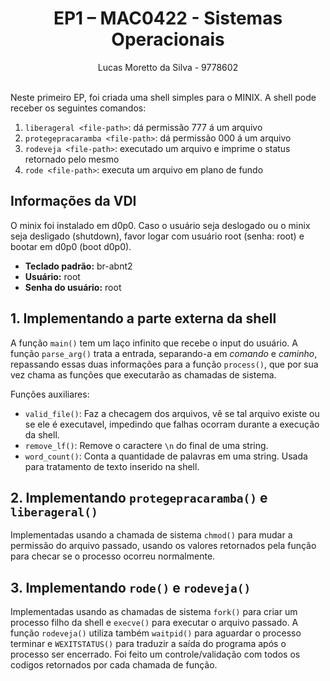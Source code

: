 # <center> EP1 – MAC0422 - Sistemas Operacionais
<center> Lucas Moretto da Silva - 9778602</center>
<br>

Neste primeiro EP, foi criada uma shell simples para o MINIX. A shell pode receber os seguintes comandos:

1. `liberageral <file-path>`: dá permissão 777 á um arquivo
2. `protegepracaramba <file-path>`: dá permissão 000 á um arquivo
3. `rodeveja <file-path>`: executado um arquivo e imprime o status retornado pelo mesmo
4. `rode <file-path>`: executa um arquivo em plano de fundo

## Informações da VDI

O minix foi instalado em d0p0. Caso o usuário seja deslogado ou o minix seja desligado (shutdown),
favor logar com usuário root (senha: root) e bootar em d0p0 (boot d0p0).

- **Teclado padrão:** br-abnt2
- **Usuário:** root
- **Senha do usuário:** root

## 1. Implementando a parte externa da shell

A função `main()` tem um laço infinito que recebe o input do usuário. A função `parse_arg()` trata a entrada, separando-a em *comando* e *caminho*, repassando essas duas informações para a função `process()`, que por sua vez chama as funções que executarão as chamadas de sistema.

Funções auxiliares:
- `valid_file()`: Faz a checagem dos arquivos, vê se tal arquivo existe ou se ele é executavel, impedindo que falhas ocorram durante a execução da shell.
- `remove_lf()`: Remove o caractere `\n` do final de uma string.
- `word_count()`: Conta a quantidade de palavras em uma string. Usada para tratamento de texto inserido na shell.

## 2. Implementando `protegepracaramba()` e `liberageral()`

Implementadas usando a chamada de sistema `chmod()` para mudar a permissão do arquivo passado, usando os valores retornados pela função para checar se o processo ocorreu normalmente.

## 3. Implementando `rode()` e `rodeveja()`

Implementadas usando as chamadas de sistema `fork()` para criar um processo filho da shell e `execve()` para executar o arquivo passado. A função `rodeveja()` utiliza também `waitpid()` para aguardar o processo terminar e `WEXITSTATUS()` para traduzir a saída do programa após o processo ser encerrado. Foi feito um controle/validação com todos os codigos retornados por cada chamada de função.

